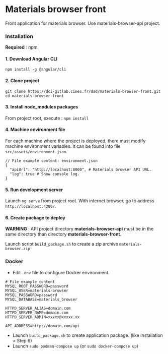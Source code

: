 # Materials browser front

Front application for materials browser. Use materials-browser-api project.

### Installation

**Required** : npm

#### 1. Download Angular CLI

`npm install -g @angular/cli`

#### 2. Clone project

```
git clone https://dci-gitlab.cines.fr/dad/materials-browser-front.git
cd materials-browser-front
```

#### 3. Install node_modules packages

From project root, execute : `npm install`

#### 4. Machine environment file 

For each machine where the project is deployed, there must modify machine environment variables. It can be found into file `src/assets/environment.json`.
```
// File example content: environment.json
{
  "apiUrl": "http://localhost:8000", # Materials browser API URL.
  "log": true # Show console log.
}
```

#### 5. Run development server

Launch `ng serve` from project root. With internet browser, go to address `http://localhost:4200/`.

#### 6. Create package to deploy

**WARNING** : API project directory **materials-browser-api** must be in the same directory than directory **materials-browser-front**.  

Launch script `build_package.sh` to create a zip archive `materials-browser.zip`

### Docker

- Edit `.env` file to configure Docker environment.
```
# File example content
MYSQL_ROOT_PASSWORD=password
MYSQL_USER=materials-browser
MYSQL_PASSWORD=password
MYSQL_DATABASE=materials_browser

HTTPD_SERVER_ALIAS=domain.com
HTTPD_SERVER_NAME=domain.com
HTTPD_SERVER_ADMIN=xxxxx@xxxxx.xx

API_ADDRESS=http://domain.com/api
```

- Launch `build_package.sh` to create application package. (like Installation > Step 6)
- Launch `sudo podman-compose up` (or `sudo docker-compose up`)